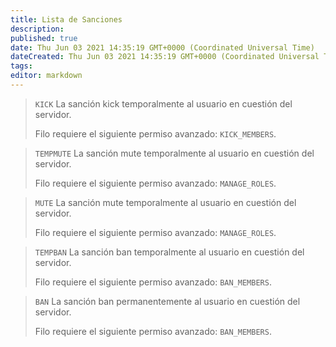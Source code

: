 ```yaml
---
title: Lista de Sanciones
description:
published: true
date: Thu Jun 03 2021 14:35:19 GMT+0000 (Coordinated Universal Time)
dateCreated: Thu Jun 03 2021 14:35:19 GMT+0000 (Coordinated Universal Time)
tags:
editor: markdown
---
```


> `KICK`
> La sanción kick temporalmente al usuario en cuestión del servidor.
>
> Filo requiere el siguiente permiso avanzado: ``KICK_MEMBERS``.

> `TEMPMUTE`
> La sanción mute temporalmente al usuario en cuestión del servidor.
>
> Filo requiere el siguiente permiso avanzado: ``MANAGE_ROLES``.

> `MUTE`
> La sanción mute temporalmente al usuario en cuestión del servidor.
>
> Filo requiere el siguiente permiso avanzado: ``MANAGE_ROLES``.

> `TEMPBAN`
> La sanción ban temporalmente al usuario en cuestión del servidor.
>
> Filo requiere el siguiente permiso avanzado: ``BAN_MEMBERS``.

> `BAN`
> La sanción ban permanentemente al usuario en cuestión del servidor.
>
> Filo requiere el siguiente permiso avanzado: ``BAN_MEMBERS``.
